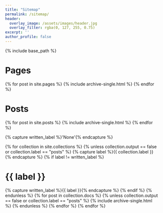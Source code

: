 ```yaml
---
title: "Sitemap"
permalink: /sitemap/
header:
  overlay_image: /assets/images/header.jpg
  overlay_filter: rgba(0, 127, 255, 0.75)
excerpt: ''
author_profile: false
---
```


{% include base_path %}

<h1>Pages</h1>
{% for post in site.pages %}
  {% include archive-single.html %}
{% endfor %}

<h1>Posts</h1>
{% for post in site.posts %}
  {% include archive-single.html %}
{% endfor %}

{% capture written_label %}'None'{% endcapture %}

{% for collection in site.collections %}
{% unless collection.output == false or collection.label == "posts" %}
  {% capture label %}{{ collection.label }}{% endcapture %}
  {% if label != written_label %}
  <h1>{{ label }}</h1>
  {% capture written_label %}{{ label }}{% endcapture %}
  {% endif %}
{% endunless %}
{% for post in collection.docs %}
  {% unless collection.output == false or collection.label == "posts" %}
  {% include archive-single.html %}
  {% endunless %}
{% endfor %}
{% endfor %}